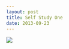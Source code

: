 ```yaml
---
layout: post
title: Self Study One
date: 2013-09-23
---
```

![](https://infinit.io/link/vokoiva/3KE5Z6q.jpg)